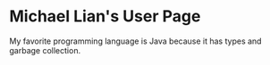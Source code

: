 # Michael Lian's User Page
My favorite programming language is Java because it has types and garbage collection.
